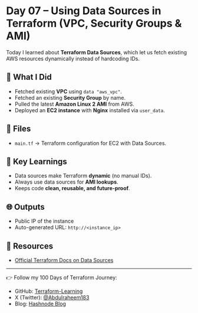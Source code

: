 # Day 07 – Using Data Sources in Terraform (VPC, Security Groups & AMI)

Today I learned about **Terraform Data Sources**, which let us fetch existing AWS resources dynamically instead of hardcoding IDs.

## 🚀 What I Did
- Fetched existing **VPC** using `data "aws_vpc"`.
- Fetched an existing **Security Group** by name.
- Pulled the latest **Amazon Linux 2 AMI** from AWS.
- Deployed an **EC2 instance** with **Nginx** installed via `user_data`.

## 📂 Files
- `main.tf` → Terraform configuration for EC2 with Data Sources.

## 📝 Key Learnings
- Data sources make Terraform **dynamic** (no manual IDs).  
- Always use data sources for **AMI lookups**.  
- Keeps code **clean, reusable, and future-proof**.

## 🌐 Outputs
- Public IP of the instance
- Auto-generated URL: `http://<instance_ip>`

## 🔗 Resources
- [Official Terraform Docs on Data Sources](https://developer.hashicorp.com/terraform/docs)

---

👉 Follow my 100 Days of Terraform Journey:  
- GitHub: [Terraform-Learning](https://github.com/abdulraheem381/terraform-learning-journey)  
- X (Twitter): [@Abdulraheem183](https://x.com/Abdulraheem183)  
- Blog: [Hashnode Blog](https://abdulraheem.hashnode.dev/day-07-using-data-sources-in-terraform-vpc-security-groups-and-ami)

